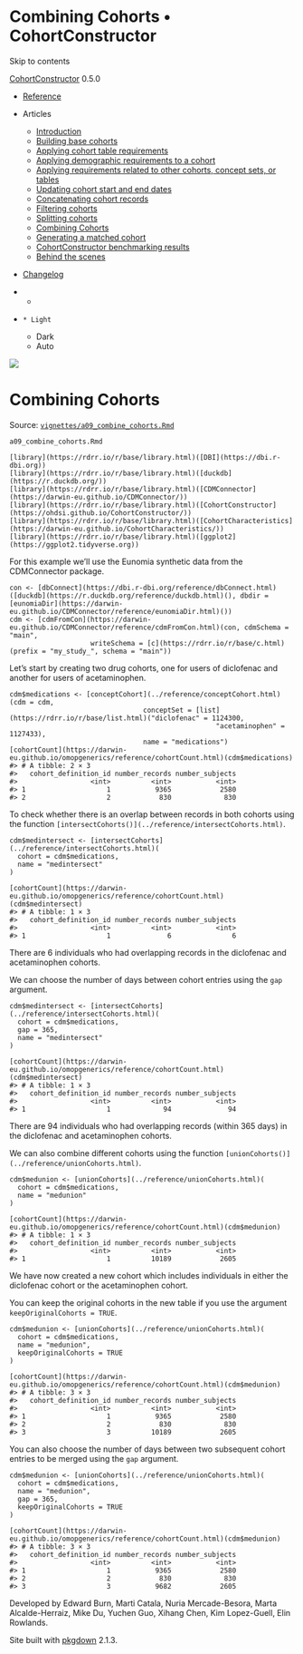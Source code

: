 # Combining Cohorts • CohortConstructor

Skip to contents

[CohortConstructor](../index.html) 0.5.0

  * [Reference](../reference/index.html)
  * Articles
    * [Introduction](../articles/a00_introduction.html)
    * [Building base cohorts](../articles/a01_building_base_cohorts.html)
    * [Applying cohort table requirements](../articles/a02_cohort_table_requirements.html)
    * [Applying demographic requirements to a cohort](../articles/a03_require_demographics.html)
    * [Applying requirements related to other cohorts, concept sets, or tables](../articles/a04_require_intersections.html)
    * [Updating cohort start and end dates](../articles/a05_update_cohort_start_end.html)
    * [Concatenating cohort records](../articles/a06_concatanate_cohorts.html)
    * [Filtering cohorts](../articles/a07_filter_cohorts.html)
    * [Splitting cohorts](../articles/a08_split_cohorts.html)
    * [Combining Cohorts](../articles/a09_combine_cohorts.html)
    * [Generating a matched cohort](../articles/a10_match_cohorts.html)
    * [CohortConstructor benchmarking results](../articles/a11_benchmark.html)
    * [Behind the scenes](../articles/a12_behind_the_scenes.html)
  * [Changelog](../news/index.html)


  *   * [](https://github.com/OHDSI/CohortConstructor/)
  *     * Light
    * Dark
    * Auto



![](../logo.png)

# Combining Cohorts

Source: [`vignettes/a09_combine_cohorts.Rmd`](https://github.com/OHDSI/CohortConstructor/blob/main/vignettes/a09_combine_cohorts.Rmd)

`a09_combine_cohorts.Rmd`
    
    
    [library](https://rdrr.io/r/base/library.html)([DBI](https://dbi.r-dbi.org))
    [library](https://rdrr.io/r/base/library.html)([duckdb](https://r.duckdb.org/))
    [library](https://rdrr.io/r/base/library.html)([CDMConnector](https://darwin-eu.github.io/CDMConnector/))
    [library](https://rdrr.io/r/base/library.html)([CohortConstructor](https://ohdsi.github.io/CohortConstructor/))
    [library](https://rdrr.io/r/base/library.html)([CohortCharacteristics](https://darwin-eu.github.io/CohortCharacteristics/))
    [library](https://rdrr.io/r/base/library.html)([ggplot2](https://ggplot2.tidyverse.org))

For this example we’ll use the Eunomia synthetic data from the CDMConnector package.
    
    
    con <- [dbConnect](https://dbi.r-dbi.org/reference/dbConnect.html)([duckdb](https://r.duckdb.org/reference/duckdb.html)(), dbdir = [eunomiaDir](https://darwin-eu.github.io/CDMConnector/reference/eunomiaDir.html)())
    cdm <- [cdmFromCon](https://darwin-eu.github.io/CDMConnector/reference/cdmFromCon.html)(con, cdmSchema = "main", 
                        writeSchema = [c](https://rdrr.io/r/base/c.html)(prefix = "my_study_", schema = "main"))

Let’s start by creating two drug cohorts, one for users of diclofenac and another for users of acetaminophen.
    
    
    cdm$medications <- [conceptCohort](../reference/conceptCohort.html)(cdm = cdm, 
                                     conceptSet = [list](https://rdrr.io/r/base/list.html)("diclofenac" = 1124300,
                                                       "acetaminophen" = 1127433), 
                                     name = "medications")
    [cohortCount](https://darwin-eu.github.io/omopgenerics/reference/cohortCount.html)(cdm$medications)
    #> # A tibble: 2 × 3
    #>   cohort_definition_id number_records number_subjects
    #>                  <int>          <int>           <int>
    #> 1                    1           9365            2580
    #> 2                    2            830             830

To check whether there is an overlap between records in both cohorts using the function `[intersectCohorts()](../reference/intersectCohorts.html)`.
    
    
    cdm$medintersect <- [intersectCohorts](../reference/intersectCohorts.html)(
      cohort = cdm$medications,
      name = "medintersect"
    )
    
    [cohortCount](https://darwin-eu.github.io/omopgenerics/reference/cohortCount.html)(cdm$medintersect)
    #> # A tibble: 1 × 3
    #>   cohort_definition_id number_records number_subjects
    #>                  <int>          <int>           <int>
    #> 1                    1              6               6

There are 6 individuals who had overlapping records in the diclofenac and acetaminophen cohorts.

We can choose the number of days between cohort entries using the `gap` argument.
    
    
    cdm$medintersect <- [intersectCohorts](../reference/intersectCohorts.html)(
      cohort = cdm$medications,
      gap = 365,
      name = "medintersect"
    )
    
    [cohortCount](https://darwin-eu.github.io/omopgenerics/reference/cohortCount.html)(cdm$medintersect)
    #> # A tibble: 1 × 3
    #>   cohort_definition_id number_records number_subjects
    #>                  <int>          <int>           <int>
    #> 1                    1             94              94

There are 94 individuals who had overlapping records (within 365 days) in the diclofenac and acetaminophen cohorts.

We can also combine different cohorts using the function `[unionCohorts()](../reference/unionCohorts.html)`.
    
    
    cdm$medunion <- [unionCohorts](../reference/unionCohorts.html)(
      cohort = cdm$medications,
      name = "medunion"
    )
    
    [cohortCount](https://darwin-eu.github.io/omopgenerics/reference/cohortCount.html)(cdm$medunion)
    #> # A tibble: 1 × 3
    #>   cohort_definition_id number_records number_subjects
    #>                  <int>          <int>           <int>
    #> 1                    1          10189            2605

We have now created a new cohort which includes individuals in either the diclofenac cohort or the acetaminophen cohort.

You can keep the original cohorts in the new table if you use the argument `keepOriginalCohorts = TRUE`.
    
    
    cdm$medunion <- [unionCohorts](../reference/unionCohorts.html)(
      cohort = cdm$medications,
      name = "medunion",
      keepOriginalCohorts = TRUE
    )
    
    [cohortCount](https://darwin-eu.github.io/omopgenerics/reference/cohortCount.html)(cdm$medunion)
    #> # A tibble: 3 × 3
    #>   cohort_definition_id number_records number_subjects
    #>                  <int>          <int>           <int>
    #> 1                    1           9365            2580
    #> 2                    2            830             830
    #> 3                    3          10189            2605

You can also choose the number of days between two subsequent cohort entries to be merged using the `gap` argument.
    
    
    cdm$medunion <- [unionCohorts](../reference/unionCohorts.html)(
      cohort = cdm$medications,
      name = "medunion",
      gap = 365,
      keepOriginalCohorts = TRUE
    )
    
    [cohortCount](https://darwin-eu.github.io/omopgenerics/reference/cohortCount.html)(cdm$medunion)
    #> # A tibble: 3 × 3
    #>   cohort_definition_id number_records number_subjects
    #>                  <int>          <int>           <int>
    #> 1                    1           9365            2580
    #> 2                    2            830             830
    #> 3                    3           9682            2605

Developed by Edward Burn, Marti Catala, Nuria Mercade-Besora, Marta Alcalde-Herraiz, Mike Du, Yuchen Guo, Xihang Chen, Kim Lopez-Guell, Elin Rowlands.

Site built with [pkgdown](https://pkgdown.r-lib.org/) 2.1.3.
